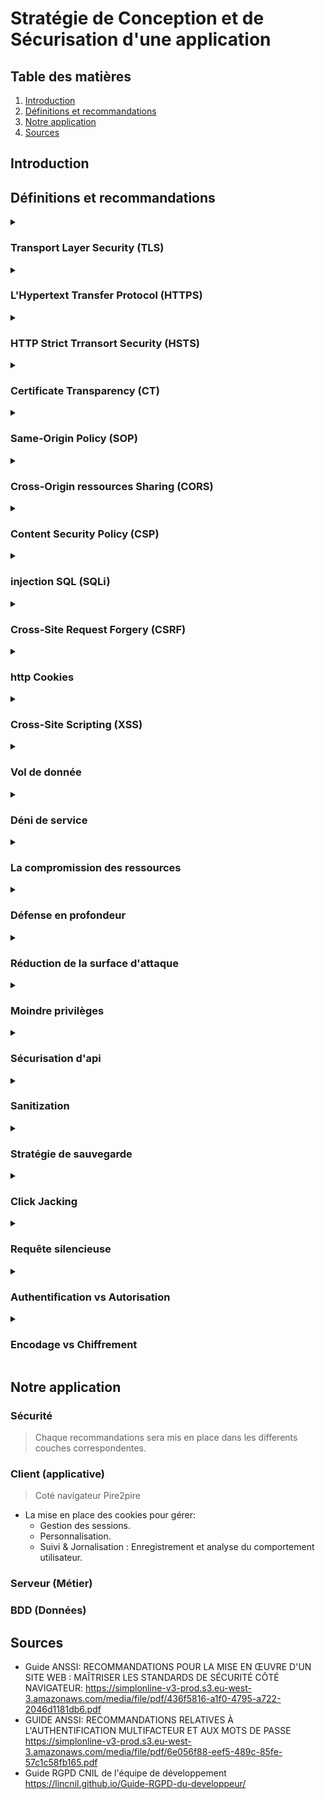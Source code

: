 # Stratégie de Conception et de Sécurisation d'une application

## Table des matières
 1. [Introduction](#introduction)
 2. [Définitions et recommandations](#définitions-et-recommandations)
 3. [Notre application](#notre-application)
 4. [Sources](#sources)
## Introduction
<!-- Notre introduction en anglais -->



## Définitions et recommandations

<!-- Liste des termes avec définition, recommandations, exemples, couche ntier -->

<!--  Voici un Model

<details>
  <summary>

  ### I'am the HEADER
  
  </summary>

  #### Définition
  - First line.
    - Sub-First line.
  - Second line
  
  #### Recommandations
  - R1 - title of recommandation
    - Content
  - R2
    - Content

</details>

 -->
<details>
  <summary>

  ### Transport Layer Security (TLS)

  </summary>

  #### Définition
  - Transport Layer Security anciennement appelé Secure Socket Layer (SSL) est un protocole cryptographique conçu pour fournir une communications sécurisé sur un réseau informatique.
  - TLS permet de garantir 3 propriété de sécurité, 
    - `Confidentialité` : Personne d'autre ne peut lire la communication parce que elle est chiffré.
    - `Authenticité` : L'identité des participants à la communication peut être vérifier.
    - `intégrité` : Les messages de la communication ne peuvent pas être modifiées en route par un adversaire.
  #### Recommandations
  - R1 - Recommandations de sécurité relatives à TLS: 
    - Il est nécessaire de mettre en œuvre les Recommandations de sécurité relatives à TLS
    pour tout site même si celui-ci ne traite pas d’informations sensibles.
</details>

<details>
  <summary>

  ### L'Hypertext Transfer Protocol (HTTPS) 
  
  </summary>

  #### Définition
  - C'est un protocole de communication client-serveur pout accéder à des ressources sur un serveur web.
  - La mise en place de HTTPS sur un site ou une application web est une garantie de sécurité qui
    repose sur TLS pour assurer la confidentialité, l'authenticité et l’intégrité des informations échangées, ainsi que
    l’authenticité du serveur contacté.
  - les requêtes HTTP contient : une méthode, un cible et la version du protocole, contient également un en-tête.

  
  #### Recommandations
  - R2 - Mettre en œuvre HSTS
    - Il est nécessaire de mettre en œuvre `HSTS` afin de limiter les risques d’attaque de
    type **Man-In-The-Middle** dus à des accès non sécurisés générés par les utilisateurs ou
    par un attaquant.
  - R3 - Surveiller les CT logs
    - Il est recommandé que l’hébergeur ou le responsable d’un site web mette en œuvre
    un processus de surveillance des Certificate Transparency logs afin de détecter et révoquer les certificats illégitimes qui correspondent à des domaines sous son contrôle.

</details>


<details>
  <summary>

  ### HTTP Strict Trransort Security (HSTS)
  
  </summary>

  #### Définition
  - indique au navigateur d’utiliser automatiquement HTTPS pour tous les accès au site web.
  - HSTS permet à un site Web d'informer le navigateur qu'il ne doit jamais charger le site à l'aide de HTTP et qu'il doit automatiquement convertir toutes les tentatives d'accès au site à l'aide de HTTP en requêtes HTTPS.
  - Demander au navigateur d’utiliser exclusivement HTTPS pour se connecter au site
    visité et à ses sous-domaines, pour une durée d’un an : 
    ``` Strict−Transport−Securit : max−age =31536000 ; includeSubDomains ; ```
  - PS: HTTPS securise seulement l'echange d'informations il agit uniquement pendant l'échange
  
  #### Recommandations
  - R2 - Mettre en œuvre HSTS
    - Il est nécessaire de mettre en œuvre `HSTS` afin de limiter les risques d’attaque de
    type **Man-In-The-Middle** dus à des accès non sécurisés générés par les utilisateurs ou
    par un attaquant.
  - *Attention*
    - Attention, la pérennité de l’accès en HTTPS est un prérequis indispensable à HSTS, qui rendra l’accès en clair impossible

</details>
 
 
<details>
  <summary>

  ### Certificate Transparency (CT)
  
  </summary>

  #### Définition
  - L'autorité de certification c'est un eco-systeme qui vise à faciliter la détection de certificats frauduleux ou invalides.
  
  #### Recommandations
  - R3 - Surveiller les CT logs
    - Il est recommandé que l’hébergeur ou le responsable d’un site web mette en œuvre
    un processus de surveillance des *Certificate Transparency* logs afin de détecter et révoquer les certificats illégitimes qui correspondent à des domaines sous son contrôle.


</details>

<details>
  <summary>

  ### Same-Origin Policy (SOP)
  
  </summary>

  #### Définition
  - c'est un protocole qui restrient dans la communications lorsque ils ont des origine differents.
  - *SOP* est l'une des protections les plus importantes du navigateur.
  - Elle sert à vérifier que les contenus chargés sur la page proviennent du même domaine que celle-ci.
  - Toutes les données doivent provenir de la même source, c'est-à-dire du même serveur. 
  
</details>

<details>
  <summary>

  ### Cross-Origin ressources Sharing (CORS)
  
  </summary>

  #### Définition
  - le Cross-Origin Resource Sharing il est en réalité strictement interdit : quiconque appelle un site Web ne doit pas charger d’autres données venant de serveurs externes ! Mais il peut y avoir des exceptions. Si les deux exploitants du site s’entendent sur une coopération, rien ne s’oppose à un accord. Le Cross-Origin Resource Sharing (CORS) régit cette coopération, il est donc important de n'utiliser CORS que dans certains cas particuliers, et de le configurer de manière aussi restrictive que possible.
  - Accepter de partager les ressources entre un ou plusieur origine.
```js
    // hôte A
    /OPTIONS
    Origin: 'http://example.com'
    Access-Control-Request-Method: DELETE
```
```js
    // hôte B
    Access-Control-Allow-Origin: 'http://example.com'
    Access-Control-Allow-Methods: PUT, POST, DELETE
```
![This operation performs a simple exchange between the client and the server, using CORS headers to handle the privileges:](images/simple-req.png)

  #### Recommandations
  - R39 - Mettre en œuvre un preflight lors des appels COR
    - Si les données transmises par un appel CORS présentent un caractère sensible, il est
    recommandé qu’un preflight soit prévu côté serveur et forcé côté client afin de limiter le risque de fuite d’informations. Un preflight peut être forcé par la présence, à vérifier, d’un en-tête non standard dans chaque requête CORS
  - R40 - Vérifier la valeur de l'Origin lors de la réception d'une requête CORS
    - L’en-tête Origin, dont la falsification est empêchée par le navigateur, doit être contrôlé par l’application avec une liste d’Origins autorisées pour réduire le risque CSRF via CORS.
  - R41 - Cloisonner les services web au moyen de noms de domaines distincts
    - Lors de la mise en place de plusieurs WebServices indépendants, il est recommandé de dédier un domaine à chacun d’entre eux.
  - R42 - Éviter l'usage de bibliothèques publiques effectuant des appels CORS
    - Une bibliothèque JavaScript dont le code est obscurci afin de bloquer son analyse,
    mais effectuant des appels CORS ne doit pas être incluse dans les ressources d’une application web.
  - R42- -Isoler l'utilisation de bibliothèques publiques effectuant des appels CORS.
    - A défaut de pouvoir contrôler le code JavaScript d’une bibliothèque effectuant un
    appel CORS, celle-ci doit être isolée du reste de l’application via un Web Worker ou, à défaut, une iframe.
  - R43 - Anonymiser le chargement des ressources en cross-origin
    - Dans le but de limiter l’exposition des authentifiants et pour préserver la confidentialité des utilisateurs, il est recommandé de positionner l’attribut crossorigin à anonymous pour les ressources dont la récupération ne nécessite pas d’authentificaion.
  - R44 - Préférer l'utilisation de l'API Fetch à XMLHttpRequest
    - Dans la mesure du possible, l’utilisation de l’API Fetch est recommandée par rapport à XMLHttpRequest
- R50 - Cloisonner les traitements dans des iframes
  - Les traitements utilisant des ressources externes non maîtrisées, mais nécessitant la
présence d’un DOM devraient être isolés dans une iframe afin d’interdire leurs accès
aux DOM, cookies, localStorage et sessionStorage de la page parente.
- R51 - Cloisonner les traitements avec une sandbox
  - Lors de l’utilisation d’une iframe à des fins de cloisonnement, il est recommandé de
paramétrer l’attribut sandbox, qui permet une maîtrise accrue du confinement de
l’iframe.
- R58 - Proscrire l'usage de JSON-P
  - Il est recommandé de proscrire l’utilisation de la technique JSON-P. La solution à
privilégier pour consommer des ressources en cross-origin est le Cross-Origin Resource
Sharing

</details>


<details>
  <summary>

  ### Content Security Policy (CSP)
  
  </summary>

  #### Définition
  - permet de définir une stratégie de contrôle des accès aux ressources atteignables d’un site web donné par l’application de restrictions sous forme de liste d’autorisations (aussi appelée liste blanche).
  - Le principal avantage de définir une Content Security Policy (CSP) est de détecter et d’atténuer les attaques XSS.
  - Elle utilise des méta-éléments ou des en-têtes pour donner le feu vert ou bloquer le contenu chargé sur votre site web.
  - Pour activer CSP, vous devez configurer vos serveurs web afin d'ajouter un en-tête (header) HTTP Content-Security-Policy aux réponses. 
```js
  // Une autre possibilité consiste à utiliser l'élément HTML <meta> pour configurer la règle,
  <meta
    http-equiv="Content-Security-Policy"
    content="default-src 'self'; img-src https://*; child-src 'none';" />
``` 
 #### Recommandations
  - R5 - Dissocier clairement la composition des pages web
    - Il est recommandé de dissocier clairement les données (JSON), la structure (HTML),
      le style (CSS) et la logique (JavaScript) d’une page web afin de réduire le risque
      d’occurrence de vulnérabilités XSS.
  - R6 - Expliciter la nature d'une ressource avec l'en-tête Content-Type
    - L’application de la recommandation R5 permet aussi de spécifier de manière explicite
      la nature d’un contenu et donc le contexte dans lequel le navigateur peut l’utiliser.
      Spécifier un Content-Type approprié contribue à réduire le risque qu’une ressource
      soit interprétée de manière inattendue et exploitée par un attaquant.
  - R13 - Restreindre les contenus aux ressources fiables
    - Il est recommandé de mettre en œuvre CSP afin de présenter aux navigateurs une
    liste des sites reconnus comme présentant des ressources fiables et ainsi contribuer
    au principe de moindre privilège en réduisant le risque potentiel de vulnérabilité XSS.
  - R14 - Mettre en œuvre CSP par en-tête HTTP
    - Il est recommandé de privilégier la mise en œuvre de CSP par l’utilisation de l’en-tête
    HTTP Content-Security-Policy.
  - R14- - Mettre en œuvre CSP par balise meta dans les pages HTML
    - Si cela n’est pas possible via en-tête, ou dans des cas particuliers d’affermissement
    d’une stratégie, il est recommandé de mettre en œuvre CSP dans les pages HTML par l’utilisation de la balise HTML <meta>.
  - R15 - Interdire des contenus inline 
    - Les contraintes CSP ne doivent pas présenter les mots-clés suivants : data:, 'unsafe-eval' ou 'unsafe-inline'.
  - R16 - Définir la directive default-src
    - Lors de l’élaboration d’une CSP, il est recommandé de veiller à ce qu’elle contienne
    au moins la directive default-src, et que celle-ci ne soit pas simplement positionnée à « * ».
- R37 - Compléter la mise œuvre de XHR par une configuration CSP
  - Afin de limiter le risque d’exfiltration de données réalisable par un attaquant qui
serait parvenu à remplacer les XHR par des appels CORS valides, il est recommandé
de mettre en œuvre une stratégie Content Security Policy bloquant les appels XHR en
dehors de l’Origin.

</details>

<details>
  <summary>

  ### injection SQL (SQLi)
  
  </summary>

  #### Définition
  - L'injection SQL tire parti des applications web qui ne parviennent pas à valider les entrées utilisateur. Les pirates peuvent transmettre des commandes SQL via l'application web de manière malveillante pour exécution par une base de données principale.
  - L'injection SQL peut obtenir un accès non autorisé à une base de données ou récupérer des informations directement à partir de la base de données. De nombreuses violations de données sont dues à l'injection SQL.
```sql
-- Les pirates utilisent une simple chaîne appelée chaîne magique, par exemple : 
-- Nom d'utilisateur : administrateur
-- Password: anything 'or'1'='1
-- Après avoir cliqué sur le bouton de connexion, la requête SQL fonctionnera comme suit :
"SELECT Count(*) FROM Users WHERE Username=' admin ' AND Password=' anything 'or'1'='1 ' ";
```

</details>
<details>
  <summary>

  ### Cross-Site Request Forgery (CSRF) 
  
  </summary>

  #### Définition
  - Est une classe d’attaques qui force un utilisateur à exécuter, à son insu, des actions privilégiées sur une application tierce sur laquelle il est authentifié. Ce type d’attaques a lieu lors de la navigation sur un site piégé qui émet des requêtes
  vers un site de confiance, mais vulnérable au CSRF (un mécanisme d’authentification faible qui repose uniquement sur les cookies pour gérer les sessions des utilisateurs).
  - pour se protéger des attaques cross-site request forgery : La méthode recommandée et la plus largement adoptée pour lutter contre les attaques cross-site request forgery consiste à utiliser un token anti-CSRF, ou token de synchronisation qui sera géneré aléatoirement en session par le serveur.

  
  #### Recommandations
  - R7 - Vérifier l'échappement des contenus inclus
    - Les données externes employées dans quelque partie que ce soit de la réponse envoyée au navigateur doivent avoir fait l’objet d’un « échappement » adapté au contexte d’interprétation.
  - R8 - Vérifier la conformité des données issues de sources externes
    - Il est recommandé de vérifier, chaque fois que c’est possible, que les données ont
      bien la forme attendue. Lorsque cela est possible, une approche par liste d’autorisations est recommandée : par exemple une donnée censée être numérique ne doit
      être composée que de chiffres.
- R38 - Protéger les appels XHR par un contrôle anti-CSRF 
  - Il est recommandé d’ajouter un contrôle anti-CSRF aux appels XHR à l’aide d’un
  CSRF-Token. Celui-ci doit contenir une valeur aléatoire générée à l’aide d’une fonction utilisant un générateur d’aléa cryptographique et ayant une entropie minimale
  de 128 bits. Cette taille peut être atteinte en générant aléatoirement une chaîne de
  22 caractères ASCII imprimables (A à Z, a à z et 0 à 9).

</details>

<details>
  <summary>

  ### http Cookies
  
  </summary>

  #### Définition
  - Un cookie HTTP (cookie web, cookie de navigateur) est un petit ensemble de données qu'un serveur envoie au navigateur web de l'utilisateur. Le navigateur peut alors le stocker localement, puis le renvoyer à la prochaine requête vers le même serveur. Typiquement, cette méthode est utilisée par le serveur pour déterminer si deux requêtes proviennent du même navigateur.
  - Les cookies sont utilisés pour 3 raisons principales :
    - Gestion des sessions : Logins, panier d'achat, score d'un jeu, ou tout autre chose dont le serveur doit se souvenir.
    - Personnalisation : Préférences utilisateur, thèmes, et autres paramètres.
    - Suivi : Enregistrement et analyse du comportement utilisateur.
  - Les entêtes Set-Cookie et Cookie
```js
  // L'entête de réponse HTTP Set-Cookie envoie un cookie depuis le serveur vers le navigateur.
  // cookie simple est défini comme ceci:
  Set-Cookie: <nom-du-cookie>=<valeur-du-cookie>
```
  #### Recommandations
  - R26 - Ne pas stocker d'informations sensibles dans les cookies
    - Dans le cadre de la défense en profondeur et à l’exception des jetons de session, il
    est recommandé de ne pas stocker des informations sensibles dans les cookies. Leur
    utilisation n’est souhaitable que pour le stockage temporaire d’informations de faible volume, pour lesquelles la perte ou la divulgation sera sans conséquence.
  - R27 - Cloisonner les sessions au moyen de noms de domaine distincts
    - Afin d’éviter qu’un cookie ne soit envoyé par correspondance involontaire sur l’attribut Domain avec le domaine ou sous-domaine en question, il est recommandé de répartir les périmètres de responsabilité d’une application web sur des domaines différents.
  - R28 - Définir le path d'un cookie
    - Il est recommandé de restreindre la portée des cookies en suivant le principe de
moindre privilège. Le path de chaque cookie doit être ajusté au découpage hiérarchique du site web et à la sensibilité du cookie.
  - R29 - Maîtriser l'accès aux cookies en JavaScript
    - Dès lors qu’un cookie n’a d’usage que pour le serveur d’applications ou n’a pas la
nécessité d’être traité par un code exécuté sur le navigateur, l’attribut HttpOnly doit être utilisé afin de limiter le risque de vol par un code JavaScript.
  - R30 - Proscrire l'accès en JavaScript à un cookie de session
    - Pour un cookie de session, il est nécessaire de positionner l’attribut HttpOnly.
  - R31 - Limiter le transit des cookies aux flux sécurisés
    - Dès lors que des cookies sont nécessaires et que le site ou l’application n’est accessible qu’en HTTPS, le flag Secure doit être utilisé.
  - R32 -  Définir une stratégie stricte d'envoi des cookies en cross-site.
    - Dès qu’un cookie n’a pas de raison d’être émis lors de la navigation depuis un site
    web extérieur, définir l’attribut SameSite à Strict. Dans le cas contraire, utiliser la valeur Lax si le cookie n’autorise pas d’action privilégiée via la méthode HTTP GET.
  - R33 -  Définir une stratégie stricte d'envoi des cookies de session en cross-site
    - Pour un cookie de session, l’attribut SameSite doit être défini et ne doit pas être positionné à None.


</details>

<details>
  <summary>

  ### Cross-Site Scripting (XSS)
  
  </summary>

  #### Définition
  - Il s'agit d'une attaque de site Web courante qui est capable d'affecter le site Web ainsi que les utilisateurs du site Web. Les attaquants utilisent couramment JavaScript pour écrire du code malveillant dans XSS. Le code peut voler les détails des cookies de l'utilisateur , modifier les paramètres de l'utilisateur, afficher divers téléchargements de logiciels malveillants et bien d'autres.
  - Comment puis-je empêcher XSS en PHP ? Filtrez vos entrées avec une liste blanche de caractères autorisés et utilisez des indications de type ou un casting de type. Échappez vos sorties avec des **htmlentities** et  **ENT_QUOTES**  pour les contextes HTML, ou des échappements JavaScript Unicode pour les contextes JavaScript.
  #### Recommandations
  - R4 - Utiliser l'API DOM à bon escient
    - Toute intervention sur le contenu client doit être réalisée via l’API DOM. Il est recommandé de ne pas utiliser, ou à défaut de contrôler l’usage de méthodes et propriétés
    qui effectuent des substitutions ou modifications de contenu dans un contexte à
    même d’altérer le comportement de l’application web.
  - R5 - Dissocier clairement la composition des pages web
    - Il est recommandé de dissocier clairement les données (JSON), la structure (HTML),
le style (CSS) et la logique (JavaScript) d’une page web afin de réduire le risque
d’occurrence de vulnérabilités XSS.

 #### Recommandations
  - R9 - Proscrire l'usage de la fonction eval()
    - La fonction eval est dédiée à la transformation de chaîne de caractères en code
    JavaScript. L’usage de cette fonction doit être proscrit
  - R10 - Proscrire l'usage de constructions basées sur l'évaluation de code
    - Interdire l’usage des constructions JavaScript dont l’interprétation des paramètres
  peut aboutir sur de l’exécution de code arbitraire. Des exemples de telles constructions sont setInterval et setTimeout avec une chaîne de caractères en paramètre,
  le constructeur Function('code'), ou encore la méthode .constructor('code')
  du prototype d’une fonction.
  - R11 - Contrôler l'intégrité des contenus internes
    - Il est recommandé de mettre en œuvre SRI pour les ressources JavaScript et CSS internes.
  - R12 - Contrôler l'intégrité des contenus tiers
    - Dans le cas d’un site en HTTPS, il est recommandé de mettre en œuvre systématiquement le contrôle de l’intégrité des ressources via SRI afin de réduire le risque de vulnérabilité XSS, en particulier pour les contenus issus d’un CDN.
</details>

<details>
  <summary>

  ### Vol de donnée

  </summary>

#### Définition

- Attaque qui va provoquer la fuite des données tel que les identifiants, mots de passes, informations personnels et très sensibles.
- Nuit à la confidentialité des données fuités de l'auteur qui peuvent circuler librement sur le web.
- Le plus souvent utilisé pour des objectifs lucratifs, en vendant les données sur le Darkweb (Le web profond).
- Données achetés pour usurper les identités, voler de l'argent, ou les utiliser à d'autres fins malveillantes.

</details>

<details>
  <summary>

  ### Déni de service

  </summary>

#### Définition

- Attaque visant à rendre un service indisponible aux clients.
- Peut provoquer un ralentissement, voir même un arrêt complet du service.
- Nuit à la disponibilité du système et à l'image de l'entreprise ainsi qu'aux investissements financiers.

</details>

<details>
  <summary>
  
  ### La compromission des ressources
 
  </summary>

  #### Définition

  - Attaque qui vise à s'introduire dans un système, pour en modifier son contenu, introduire du code malveillant, remplacer des contenus et informations légitimes par le contenu choisi par l'attaquant (harcèlement, dénigrer, message politique).
  - nuit à l'intégrité du service et de leur propriétaire et peut également nuire aux utilisateurs.

 </details>

 <details>
  <summary>

  ### Défense en profondeur

 </summary>

  #### Définition

  - Consiste à mettre en oeuvre différentes mesures de protections de façon indépendantes pour chaque menace qui pourrais survenir
  - Il faut éviter de concentrer toutes les mesures de sécurité sur un seul point (un point d'entrée par exemple) et de laisser de coté les fonctions internes
  - Il faut privilégier des systèmes avec des unités distincts, de sorte que chacune de ces unités soient protégés et participent à la protection globale du système. 
  - Il existe différents types de défense en profondeur tel que:
    - Des logiciels anti virus
    - Des analyses de risque effectués fréquemment pour vérifier l'intégrité des données
    - des pare feu avec des règles de filtrage pour limiter les requêtes effectués

  #### Recommandations

- Cela concerne toutes les recommandations ensemble qui permette de créer une défense en profondeur de façon fiable sur chaque partie des composants

 </details>

 <details>
  <summary>
  
  ### Réduction de la surface d'attaque

 </summary>

  #### Définition

  - Consiste à ne pas exposer les services ou tout autre point d'entrée et surtout si ne sont pas indispensables.
  - Il faut limiter au maximum la présence de fonctions et composants du service qui ne seront pas strictement nécessaire pour le bon fonctionnement du système.
  - Limiter l'exposition, que ce soit logicielle ou réseau, du début à la fin (de la conception au déploiement)
  - Il existe plusieurs méthode pour cela tel que:
    - Le filtrage du port TCP qui est nécessaire pour l'administration de la base de donnée
    - La désactivation des systèmes qui ne seraient pas nécessaire dans la configuration par défaut
    - Exclure des composants ou des modules qui seront inutiles et qui risqueraient d'avoir des failles exploitable par des hackers. 

 </details>

 <details>
  <summary>
  
  ### Moindre privilèges

 </summary>

  #### Définition

  - Processus visant à ne donner strictement que des droits nécessaire aux utilisateurs et acteurs dans le système
  - Réduire le nombre de permission à un strict minimum nécessaire au bon fonctionnement de son rôle sans altérer ou bloquer ses fonctions principales.
  - Permettra de limiter le risque de compromission des composants et ainsi éviter le risque de destruction des données, de leur vol ou de leur altération.
  - Pour effectuer cela nous pouvons effectuer plusieurs taches tel que:
    - Limiter les permission de nos utilisateurs de l'application sur le système de fichier
    - Limiter les permissions de nos API afin d'empêcher n'importe quel service web ou navigateur à y accéder
    - Ne pas hésiter à utiliser RBAC afin de créer des rôles selon les besoins et selon le nombre de besoin d'accès aux diverses données et aux différentes permissions par rôles

  #### Recommandations
 </details>

<details>
  <summary>
  
  ### Sécurisation d'api

 </summary>

  #### Définition

  - Beaucoup d'entreprises utilisent des API pour connecter entre eux leurs différents services et ainsi communiquer des données plus ou moins sensibles.
  - Les fuites de données qui sont les plus importantes sont en général causés par des API avec des failles vulnérables et exploitables. (**Données médicales, données personnels, données financières**)
  - La stratégie de protection va dépendre du type de données que l'ont transfert.
  - Afin de sécuriser nos API il existe diverses manières de le faire tel que:
    - Utiliser un chiffrement à l'aide du protocole TLS
    - Utiliser des systèmes de signatures (à l'aide de clés de chiffrement) pour être sur que seul les utilisateurs autorisés puissent lire ces données.
    - Faire une analyse de risque et se renseigner sur les applications tierces que l'ont utilise et que l'ont ne maîtrise pas.
    - Identifier toutes les vulnérabilités de notre système et utiliser des solutions étudiés pour fixer ces failles comme par exemple maintenir à jour les différents composants et paquets utilisés, utiliser des outils d'analyse pour détecter des problèmes éventuels (**fuite de données, vulnérabilité d'un composant**)
    
  #### Recommandations

- R1 - Recommandations de sécurité relatives à TLS:
  - Il est nécessaire de mettre en œuvre les Recommandations de sécurité relatives à TLS pour tout site même si celui-ci ne traite pas d’informations sensibles.
- R2 - Mettre en œuvre HSTS
  - Il est nécessaire de mettre en œuvre HSTS afin de limiter les risques d’attaque de type Man-In-The-Middle dus à des accès non sécurisés générés par les utilisateurs ou par un attaquant.
- R61 - Limiter les composants logiciels tiers
  - La liste des composants applicatifs tiers employés doit être limitée au strict nécessaire. Les composants non nécessaires doivent faire l’objet d’une suppression. Si leur
suppression n’est pas envisageable, il est recommandé de les désactiver.
- R62 - Maintenir à jour les composants logiciels tiers utilisés
  - Les composants applicatifs tiers employés doivent être recensés et maintenus à jour.
Cela impose que les composants sélectionnés pour une production soient évalués sur
leur pérennité lors des phases de conception et que les vulnérabilités publiées soient
suivies pour chacun d’eux.
- R63 - Ne pas modifier le cœur des composants logiciels tiers utilisés
  - Pour faciliter leur mise à jour, il est recommandé de ne pas modifier le cœur des
composants logiciels tiers utilisés. Toutes les modifications doivent se faire par des
greffons ou par l’utilisation d’un composant adapté aux besoins
 </details>

<details>
  <summary>

  ### Sanitization

 </summary>

  #### Définition

  - Méthode pour "désinfecter" des donnés reçus afin de s'assurer qu'il ne s'agit pas de données malveillantes et prévenir de toute tentative d'attaque (**injection SQL**)
  - Il est portant de les désinfecter **avant** de les manipuler dans nos script.
  - La plupart des point d'entrés de ce type d'attaque se trouve dans les formulaires, que ce soit des formulaires de contact, ou des formulaire d'inscription et de connexion
  - Les attaques sur ce genre de formulaires peuvent également être:
    - des tentatives d'inclusion de fichiers malveillants
    - des injections de code (javascript par exemple)
    - Le [clickjacking](#click-jacking) 

  #### Recommandations

 </details> 

 <details>
  <summary>
  
  ### Stratégie de sauvegarde

 </summary>

  #### Définition

  - Plan qui consiste à garantir que les données qui sont essentielles à l'entreprise soient sauvegardés et prêtes à être restaurées lors d'une perte de données. 
  - Il faut minimiser les temps d'arrêt de l'entreprise ou du service autant que possible.
  - La continuité commerciale repose sur cette stratégie de sauvegarde et sur la reprise d'activités après incident
  - Pour mettre en place cette stratégie, nous pouvoir utiliser la stratégie 3 2 1 qui implique:
    - Avoir au moins 3 copie des données dans des endroits différents
    - Avoir 2 copie sur des supports différents
    - Avoir 1 copie hors site.
  Pour mettre en place la stratégie 3 2 1 il faut suivre plusieurs étapes:
    - Déterminer l'importance et la disponibilités de chaque données (s'assurer des données cruciales pour l'entreprise et du délai d'attente pour lesquels on veux récupérer les données perdus en fonction du coût et des ressources qui auront étés utilisés au déploiement et a la maintenance de celui-ci)
    - Décider de la fréquence et de la régulation des sauvegardes (cela peut être différentes fréquences selon le type de données ou selon le type de sauvegarde), et bien utiliser des systèmes de sauvegarde versionnés afin de ne pas se retrouver avec une sauvegarde corrompu sans pouvoir revenir à une sauvegarde plus ancienne.
    - Réfléchir au système de déploiement qui sera mis en oeuvre et à la façon dont les sauvegardes seront effectués (manuelles ou automatique avec un outil)
    - Bien tester le processus de restauration à l'aide de simulations qui vont reproduire ce qui pourrais se passer en cas de perte des données et ainsi s'assurer que le système de sauvegarde ne mettrais pas en évidence des éventuels problèmes que l'ont aurais pu négliger ou ignorer auparavant 

  #### Recommandations
 </details>

 <details>
  <summary>

  ### Click Jacking

 </summary>

  #### Définition

  - Type d'attaque qui consiste en une fausse page web qui inciterai un utilisateur légitime à cliquer sur un lien ou un contenu qui pourrais paraître lui aussi légitime mais qui est en réalité une action qui est effectuée sans son consentement sur d'autres sites 
  - Utilisés beaucoup avec des iframes invisibles qui vont pointer vers des sites auquel il aurais potentiellement des droits ou une session ouverte.
  - Pour protéger de ce type d'attaque on peux utiliser plusieurs protection tel que:
    - Le [Content Security Policy (CSP)](#cont)

  #### Recommandations

- R17 - Utiliser CSP contre le clickjacking 
  - Il est recommandé de mettre en place une protection contre le détournement de clic en définissant l’attribut CSP frame-ancestors à une liste d’autorisations minimale.
- R18 - Utiliser X-Frame-Options contre le clickjacking
  - il est recommandé de mettre en place une protection complémentaire contre le détournement de clic en définissant un en-tête

```
X-Frame-Options strict.
```

 </details>

<details>
  <summary>
  
  ### Requête silencieuse

 </summary>
 
  #### Définition

  - Permet de demander au navigateur de réaliser des requêtes silencieuse sans devoir executer du code Javascript ou CSS (une balise html qui appellerai un href avec l'attribut ping)
  - Peut conduire un hacker à cacher a sa victime des connexion silencieuses qui peuvent mener à des fuites de données ou à du DDOS et l'exploitation de failles CSRF
    
  ```html
  <!-- dans la ligne 9 et 10, il y a un lien piégé qui va tenter une attaque CSRF et inciter l'utilisateur à cliquer et ainsi effectuer l'effacement d'un article dont l'id et 123 si jamais l'utilisateur à l'autorisation -->
    <body>
      <a href="/actualites" ping="http://banque.fr/virement?vers=bob">Liens vers les actualités</a> |
      <a href="/meteo" ping="/article/123/delete">Liens vers la météo</a>
  ```

  #### Recommandations
- R20 - Réduire l'impact des requêtes silencieuses via CSP
  - Il est recommandé de définir une CSP limitant les Origins atteignables par le navigateur dans le but de bloquer l’émission de requêtes silencieuses difficiles à maîtriser à cause de la nature de la spécification HTML.
  
</details>

 
<details>
  <summary>

  ### Authentification vs Autorisation

 </summary>

  #### Définition


  #### Recommandations
  
</details>

<details>
  <summary>

  ### Encodage vs Chiffrement

 </summary>

  #### Définition

Encodage (base64, etc):

```
TOKAmWVuY29kYWdlIGNvbnNpc3RlIHNpbXBsZW1lbnQgw6AgdHJhbnNmb3JtZXIgZGVzIGRvbm7DqWVzIGRlIGZhw6dvbiDDoCBjZSBxdeKAmWVsbGVzIHNvaWVudCBwbHVzIGZhY2lsZW1lbnQg4oCcw6ljaGFuZ2VhYmxlc+KAnSBldCDigJxjb21tdW5pY2FibGVz4oCdIGVudHJlIGRpZmbDqXJlbnRzIHN5c3TDqG1lcy4KRW5jb2RlciBkdSBjb250ZW51IG7igJlhIGF1Y3VuIGltcGFjdCBhdSBuaXZlYXUgZGUgbGEgc8OpY3VyaXTDqSBkZXMgZG9ubsOpZXM6IGlsIHPigJlhZ2l0IHVuaXF1ZW1lbnQgZGUgbW9kaWZpZXIgbGEgZmHDp29uIGRvbnQgc29udCBhZmZpY2jDqWVzIGV0L291IGNvbW11bmlxdcOpZXMgZGVzIGluZm9ybWF0aW9ucy4=
```

Chiffrement (symétrique, etc):

Clé: HACHEMI

se eomrnyeolr6 kvnupw6m h epjspmy dgz h1vuegz e x’ipdg k’yz isgqym6pte g1 h’7vl ow wp71pewyw otl(s) ulg4m1e(u). Hmz1p, sg2pq1 seu wi41vnplw m7hnv jszvhiuzezkl dg s’exovrk1lym 2tksm5m lt rvw5mkap1 pm/tls esi(5) 1lctlxq(1) zop1 iz ulswyi pm jhkmj4my ow kioppfhyi4 lls fvrzmls ! Ks i0qztg wp71pewyw 67weu ki oppfhyiymut evqym se eomrnyeolr6 16mg1vuy2e (3 jpq) w2 lg jlunmrgtiz2 hs1ti6zpqwl (6 otls)

  #### Recommandations
  
</details>

## Notre application

<!-- Ce que l'ont va mettre en place et pour quel raison -->
### Sécurité 
> Chaque recommandations sera mis en place dans les differents couches correspondentes.
### Client (applicative)
> Coté navigateur Pire2pire
  - La mise en place des cookies pour gérer:
    - Gestion des sessions.
    - Personnalisation.
    - Suivi & Jornalisation : Enregistrement et analyse du comportement utilisateur.
### Serveur (Métier)
### BDD (Données)
## Sources

- Guide ANSSI: RECOMMANDATIONS POUR LA MISE EN ŒUVRE D'UN SITE WEB : MAÎTRISER LES STANDARDS DE SÉCURITÉ CÔTÉ NAVIGATEUR:
  https://simplonline-v3-prod.s3.eu-west-3.amazonaws.com/media/file/pdf/436f5816-a1f0-4795-a722-2046d1181db6.pdf
- GUIDE ANSSI: RECOMMANDATIONS RELATIVES À L'AUTHENTIFICATION MULTIFACTEUR ET AUX MOTS DE PASSE
  https://simplonline-v3-prod.s3.eu-west-3.amazonaws.com/media/file/pdf/6e056f88-eef5-489c-85fe-57c1c58fb165.pdf
- Guide RGPD CNIL de l'équipe de développement
  https://lincnil.github.io/Guide-RGPD-du-developpeur/

